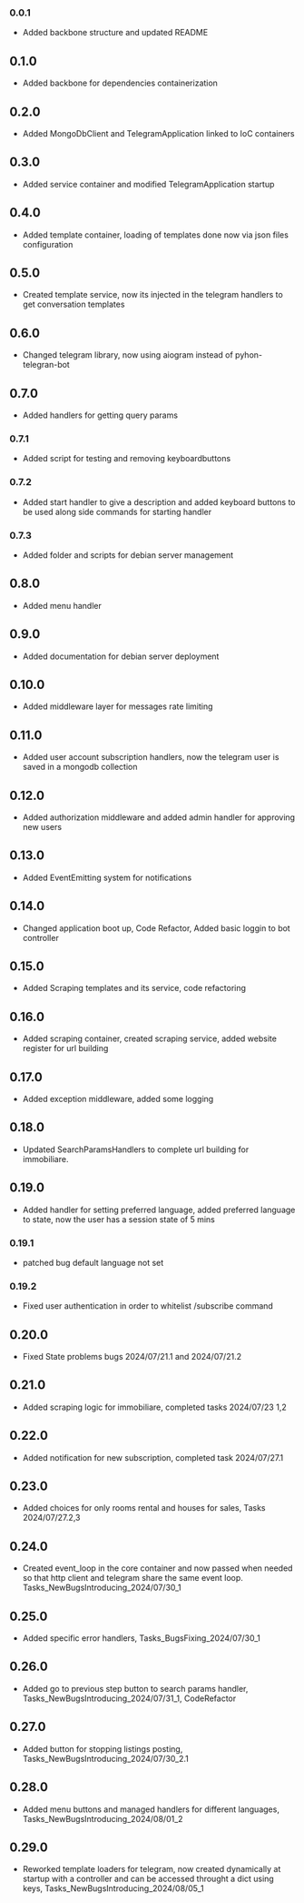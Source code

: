 ### 0.0.1
- Added backbone structure and updated README

## 0.1.0
- Added backbone for dependencies containerization

## 0.2.0
- Added MongoDbClient and TelegramApplication linked to IoC containers

## 0.3.0
- Added service container and modified TelegramApplication startup

## 0.4.0
- Added template container, loading of templates done now via json files configuration

## 0.5.0
- Created template service, now its injected in the telegram handlers to get conversation templates

## 0.6.0
- Changed telegram library, now using aiogram instead of pyhon-telegran-bot

## 0.7.0
- Added handlers for getting query params

### 0.7.1
- Added script for testing and removing keyboardbuttons

### 0.7.2
- Added start handler to give a description and added keyboard buttons to be used along side commands for starting handler

### 0.7.3
- Added folder and scripts for debian server management

## 0.8.0
- Added menu handler

## 0.9.0
- Added documentation for debian server deployment

## 0.10.0
- Added middleware layer for  messages rate limiting

## 0.11.0
- Added user account subscription handlers, now the telegram user is saved in a mongodb collection

## 0.12.0
- Added authorization middleware and added admin handler for approving new users

## 0.13.0
- Added EventEmitting system for notifications

## 0.14.0
- Changed application boot up, Code Refactor, Added basic loggin to bot controller

## 0.15.0
- Added Scraping templates and its service, code refactoring

## 0.16.0
- Added scraping container, created scraping service, added website register for url building

## 0.17.0
- Added exception middleware, added some logging

## 0.18.0
- Updated SearchParamsHandlers to complete url building for immobiliare.

## 0.19.0
- Added handler for setting preferred language, added preferred language to state, now the user has a session state of 5 mins

### 0.19.1
- patched bug default language not set

### 0.19.2
- Fixed user authentication in order to whitelist /subscribe command

## 0.20.0
- Fixed State problems bugs 2024/07/21.1 and 2024/07/21.2

## 0.21.0
- Added scraping logic for immobiliare, completed tasks 2024/07/23 1,2

## 0.22.0
- Added notification for new subscription, completed task 2024/07/27.1

## 0.23.0
- Added choices for only rooms rental and houses for sales, Tasks 2024/07/27.2,3

## 0.24.0
- Created event_loop in the core container and now passed when needed so that http client and telegram share the same event loop. Tasks_NewBugsIntroducing_2024/07/30_1

## 0.25.0
- Added specific error handlers, Tasks_BugsFixing_2024/07/30_1

## 0.26.0
- Added go to previous step button to search params handler, Tasks_NewBugsIntroducing_2024/07/31_1, CodeRefactor

## 0.27.0
- Added button for stopping listings posting, Tasks_NewBugsIntroducing_2024/07/30_2.1

## 0.28.0
- Added menu buttons and managed handlers for different languages, Tasks_NewBugsIntroducing_2024/08/01_2

## 0.29.0
- Reworked template loaders for telegram, now created dynamically at startup with a controller and can be accessed throught a dict using keys, Tasks_NewBugsIntroducing_2024/08/05_1


